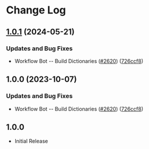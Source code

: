 # Change Log

## [1.0.1](https://github.com/arkid15r/cspell-dicts/compare/@cspell/dict-scientific-terms-gb-v1.0.0...@cspell/dict-scientific-terms-gb@1.0.1) (2024-05-21)


### Updates and Bug Fixes

* Workflow Bot -- Build Dictionaries ([#2620](https://github.com/arkid15r/cspell-dicts/issues/2620)) ([726ccf8](https://github.com/arkid15r/cspell-dicts/commit/726ccf82e0ab0a672d51ec4131184b9b007ee2f6))

## 1.0.0 (2023-10-07)


### Updates and Bug Fixes

* Workflow Bot -- Build Dictionaries ([#2620](https://github.com/streetsidesoftware/cspell-dicts/issues/2620)) ([726ccf8](https://github.com/streetsidesoftware/cspell-dicts/commit/726ccf82e0ab0a672d51ec4131184b9b007ee2f6))

## 1.0.0

- Initial Release

